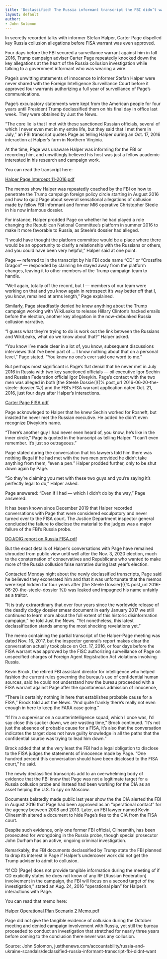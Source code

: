 ```yaml
---
title: 'Declassified! The Russia informant transcript the FBI didn’t want Americans to see'
layout: default
author:
- John Solomon
---
```


In secretly recorded talks with informer Stefan Halper, Carter Page dispelled key Russia collusion allegations before FISA warrant was even approved.

Four days before the FBI secured a surveillance warrant against him in fall 2016, Trump campaign adviser Carter Page repeatedly knocked down the key allegations at the heart of the Russia collusion investigation while talking to a government informant who was wearing a wire.

Page’s unwitting statements of innocence to informer Stefan Halper were never shared with the Foreign Intelligence Surveillance Court before it approved four warrants authorizing a full year of surveillance of Page’s communications.

Page’s exculpatory statements were kept from the American people for four years until President Trump declassified them on his final day in office last week. They were obtained by Just the News.

“The core lie is that I met with these sanctioned Russian officials, several of which I never even met in my entire life, but they said that I met them in July,” an FBI transcript quotes Page as telling Halper during an Oct. 17, 2016 interaction at Halper’s farm in Northern Virginia.

At the time, Page was unaware Halper was informing for the FBI or recording him, and unwittingly believed his host was just a fellow academic interested in his research and campaign work.

You can read the transcript here:

[Halper Page Intercept 11-2016.pdf](https://justthenews.com/sites/default/files/2021-01/HalperPageIntercept11-2016.pdf)

The memos show Halper was repeatedly coached by the FBI on how to penetrate the Trump campaign foreign policy circle starting in August 2016 and how to quiz Page about several sensational allegations of collusion made by fellow FBI informant and former MI6 operative Christopher Steele in his now infamous dossier.

For instance, Halper prodded Page on whether he had played a role changing the Republican National Committee’s platform in summer 2016 to make it more favorable to Russia, as Steele’s dossier had alleged.

“I would have thought the platform committee would be a place where there would be an opportunity to clarify a relationship with the Russians or others, and you could have been very helpful,” Halper said at one point.

Page — referred to in the transcript by his FBI code name “CD” or “Crossfire Dragon” — responded by claiming he stayed away from the platform changes, leaving it to other members of the Trump campaign team to handle.

“Well again, totally off the record, but I — members of our team were working on that and you know again in retrospect it’s way better off that I, you know, remained at arms length,” Page explained.

Similarly, Page steadfastly denied he knew anything about the Trump campaign working with WikiLeaks to release Hillary Clinton’s hacked emails before the election, another key allegation in the now-debunked Russia collusion narrative.

“I guess what they’re trying to do is work out the link between the Russians and WikiLeaks, what do we know about that?” Halper asked.

“You know I’ve made clear in a lot of, you know, subsequent discussions interviews that I’ve been part of … I know nothing about that on a personal level,” Page stated. “You know no one’s ever said one word to me.”

But perhaps most significant is Page’s flat denial that he never met in July 2016 in Russia with two key sanctioned officials — oil executive Igor Sechin and Russian Federation official Igor Diveykin. Page’s contact with the two men was alleged in both [the Steele Dossier]({% post_url 2016-06-20-the-steele-dossier %}) and the FBI’s FISA warrant application dated Oct. 21, 2016, just four days after Halper’s interactions.

[Carter Page FISA.pdf](https://justthenews.com/sites/default/files/2020-12/CarterPageFISA.pdf)

Page acknowleged to Halper that he knew Sechin worked for Rosneft, but insisted he never met the Russian executive. He added he didn’t even recognize Diveykin’s name.

“There’s another guy I had never even heard of, you know, he’s like in the inner circle,” Page is quoted in the transcript as telling Halper. “I can’t even remember. It’s just so outrageous.”

Page stated during the conversation that his lawyers told him there was nothing illegal if he had met with the two men provided he didn’t take anything from them, “even a pen.” Halper prodded further, only to be shut down again by Page.

“So they’re claiming you met with these two guys and you’re saying it’s perfectly legal to do,” Halper asked.

Page answered: “Even if I had — which I didn’t do by the way,” Page answered.

It has been known since December 2019 that Halper recorded conversations with Page that were considered exculpatory and never turned over to the FISA court. The Justice Department inspector general concluded the failure to disclose the material to the judges was a major failure of the FBI’s Russia probe.

[DOJ/OIG report on Russia FISA.pdf](<https://justthenews.com/sites/default/files/2020-03/DOJOIG report on Russia FISA.pdf>)

But the exact details of Halper’s conversations with Page have remained shrouded from public view until well after the Nov. 3, 2020 election, much to the consternation of conservatives and Republicans who wanted to make more of the Russia collusion false narrative during last year’s election.

Contacted Monday night about the newly declassified transcripts, Page said he believed they exonerated him and that it was unfortunate that the memos were kept hidden for four years after [the Steele Dossier]({% post_url 2016-06-20-the-steele-dossier %}) was leaked and impugned his name unfairly as a traitor.

“It is truly extraordinary that over four years since the worldwide release of the deadly dodgy dossier smear document in early January 2017 we still continued to learn more about the full extent of this historic disinformation campaign,” he told Just the News. “Yet nonetheless, this latest declassification stands among the most shocking revelations yet.”

The memo containing the partial transcript of the Halper-Page meeting was dated Nov. 16, 2017, but the inspector general’s report makes clear the conversation actually took place on Oct. 17, 2016, or four days before the FISA warrant was approved by the FISC authorizing surveillance of Page on unspecified charges of Foreign Agent Registration Act violations involving Russia.

Kevin Brock, the retired FBI assistant director for intelligence who helped fashion the current rules governing the bureau’s use of confidential human sources, said he could not understand how the bureau proceeded with a FISA warrant against Page after the spontaneous admission of innocence,

“There is certainly nothing in here that establishes probable cause for a FISA,” Brock told Just the News. “And quite frankly there’s really not even enough in here to keep the FARA case going.”

“If I’m a supervisor on a counterintelligence squad, which I once was, I’d say close this sucker down, we are wasting time,” Brock continued. “It’s not just the absence of probable cause for a FISA, it’s also that the conversation indicates the target does not have guilty knowledge in all the paths that the confidential source was trying to lead him down.”

Brock added that at the very least the FBI had a legal obligation to disclose to the FISA judges the statements of innocence made by Page. “One hundred percent this conversation should have been disclosed to the FISA court,” he said.

The newly declassified transcripts add to an overwhelming body of evidence that the FBI knew that Page was not a legitimate target for a Russia collusion probe and instead had been working for the CIA as an asset helping the U.S. to spy on Moscow.

Documents belatedly made public last year show the the CIA alerted the FBI in August 2016 that Page had been approved as an “operational contact” for the agency between 2008 and 2013. Later, an FBI lawyer named Kevin Clinesmith altered a document to hide Page’s ties to the CIA from the FISA court.

Despite such evidence, only one former FBI official, Clinesmith, has been prosecuted for wrongdoing in the Russia probe, though special prosecutor John Durham has an active, ongoing criminal investigation.

Remarkably, the FBI documents declassified by Trump state the FBI planned to drop its interest in Page if Halper’s undercover work did not get the Trump adviser to admit to collusion.

“If CD [Page] does not provide tangible information during the meeting of if CD explicitly states he does not know of any RF [Russian Federation] involvement in the campaign, the FBI will focus on a second target of the investigation,” stated an Aug. 24, 2016 “operational plan” for Halper’s interactions with Page.

You can read that memo here:

[Halper Operational Plan Scenario 2 Memo.pdf](https://justthenews.com/sites/default/files/2021-01/HalperOperationalPlanScenario2Memo.pdf)

Page did not give the tangible evidence of collusion during the October meeting and denied campaign involvement with Russia, yet still the bureau proceeded to conduct an investigation that stretched for nearly three years before coming to the conclusion there never was any collusion.

Source: John Solomon, justthenews.com/accountability/russia-and-ukraine-scandals/declassified-russia-informant-transcript-fbi-didnt-want
